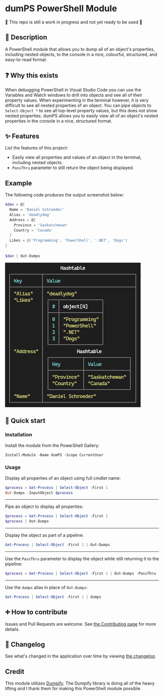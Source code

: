 # dumPS PowerShell Module

🚧 This repo is still a work in progress and not yet ready to be used 🚧

## 💬 Description

A PowerShell module that allows you to dump all of an object's properties, including nested objects, to the console in a nice, colourful, structured, and easy-to-read format.

## ❓ Why this exists

When debugging PowerShell in Visual Studio Code you can use the Variables and Watch windows to drill into objects and see all of their property values.
When experimenting in the terminal however, it is very difficult to see all nested properties of an object.
You can pipe objects to `Select-Object *` to see all top-level property values, but this does not show nested properties.
dumPS allows you to easily view all of an object's nested properties in the console in a nice, structured format.

## ✨ Features

List the features of this project:

- Easily view all properties and values of an object in the terminal, including nested objects.
- `PassThru` parameter to still return the object being displayed.

## Example

The following code produces the output screenshot below:

```powershell
$dan = @{
  Name = 'Daniel Schroeder'
  Alias = 'deadlydog'
  Address = @{
    Province = 'Saskatchewan'
    Country = 'Canada'
  }
  Likes = @('Programming', 'PowerShell', '.NET', 'Dogs')
}

$dan | Out-Dumps
```

![Example output of above dumps command](/docs/Images/dan-dumps-example.png)

## 🚀 Quick start

### Installation

Install the module from the PowerShell Gallery:

```powershell
Install-Module -Name dumPS -Scope CurrentUser
```

### Usage

Display all properties of an object using full cmdlet name:

```powershell
$process = Get-Process | Select-Object -First 1
Out-Dumps -InputObject $process
```

---

Pipe an object to display all properties:

```powershell
$process = Get-Process | Select-Object -First 1
$process | Out-Dumps
```

---

Display the object as part of a pipeline:

```powershell
Get-Process | Select-Object -First 1 | Out-Dumps
```

---

Use the `PassThru` parameter to display the object while still returning it to the pipeline:

```powershell
$process = Get-Process | Select-Object -First 1 | Out-Dumps -PassThru
```

---

Use the `dumps` alias in place of `Out-Dumps`:

```powershell
Get-Process | Select-Object -First 1 | dumps
```

## ➕ How to contribute

Issues and Pull Requests are welcome.
See [the Contributing page](docs/Contributing.md) for more details.

## 📃 Changelog

See what's changed in the application over time by viewing [the changelog](Changelog.md).

## Credit

This module utilizes [Dumpify](https://github.com/MoaidHathot/Dumpify).
The Dumpify library is doing all of the heavy lifting and I thank them for making this PowerShell module possible.
